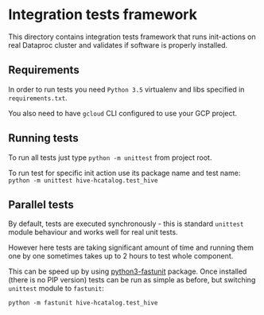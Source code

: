 # Integration tests framework
This directory contains integration tests framework that runs init-actions on real Dataproc cluster 
and validates if software is properly installed.


## Requirements
In order to run tests you need `Python 3.5` virtualenv and libs specified in `requirements.txt`.

You also need to have `gcloud` CLI configured to use your GCP project.

## Running tests
To run all tests just type `python -m unittest` from project root.

To run test for specific init action use its package name and test name:
 `python -m unittest hive-hcatalog.test_hive`
 
## Parallel tests
By default, tests are executed synchronously - this is standard `unittest` module behaviour and works well for
real unit tests. 

However here tests are taking significant amount of time and running them one by one 
sometimes takes up to 2 hours to test whole component. 

This can be speed up by using [python3-fastunit](https://github.com/ityoung/python3-fastunit) 
package. Once installed (there is no PIP version) tests can be run as simple as before, but switching
`unittest` module to `fastunit`:

 `python -m fastunit hive-hcatalog.test_hive`